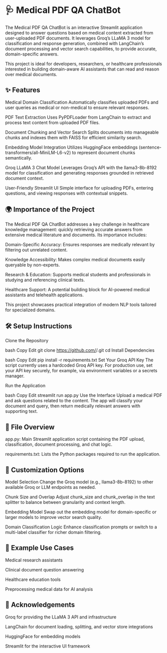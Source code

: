 # 🩺 Medical PDF QA ChatBot
The Medical PDF QA ChatBot is an interactive Streamlit application designed to answer questions based on medical content extracted from user-uploaded PDF documents. It leverages Groq’s LLaMA 3 model for classification and response generation, combined with LangChain’s document processing and vector search capabilities, to provide accurate, domain-specific answers.

This project is ideal for developers, researchers, or healthcare professionals interested in building domain-aware AI assistants that can read and reason over medical documents.

## ✨ Features
Medical Domain Classification
Automatically classifies uploaded PDFs and user queries as medical or non-medical to ensure relevant responses.

PDF Text Extraction
Uses PyPDFLoader from LangChain to extract and process text content from uploaded PDF files.

Document Chunking and Vector Search
Splits documents into manageable chunks and indexes them with FAISS for efficient similarity search.

Embedding Model Integration
Utilizes HuggingFace embeddings (sentence-transformers/all-MiniLM-L6-v2) to represent document chunks semantically.

Groq LLaMA 3 Chat Model
Leverages Groq’s API with the llama3-8b-8192 model for classification and generating responses grounded in retrieved document context.

User-Friendly Streamlit UI
Simple interface for uploading PDFs, entering questions, and viewing responses with contextual snippets.

## 🌍 Importance of the Project
The Medical PDF QA ChatBot addresses a key challenge in healthcare knowledge management: quickly retrieving accurate answers from extensive medical literature and documents. Its importance includes:

Domain-Specific Accuracy: Ensures responses are medically relevant by filtering out unrelated content.

Knowledge Accessibility: Makes complex medical documents easily queryable by non-experts.

Research & Education: Supports medical students and professionals in studying and referencing clinical texts.

Healthcare Support: A potential building block for AI-powered medical assistants and telehealth applications.

This project showcases practical integration of modern NLP tools tailored for specialized domains.

## 🛠️ Setup Instructions
Clone the Repository

bash
Copy
Edit
git clone https://github.com/<your-username>/<your-repo-name>.git
cd <your-repo-name>
Install Dependencies

bash
Copy
Edit
pip install -r requirements.txt
Set Your Groq API Key
The script currently uses a hardcoded Groq API key. For production use, set your API key securely, for example, via environment variables or a secrets manager.

Run the Application

bash
Copy
Edit
streamlit run app.py
Use the Interface
Upload a medical PDF and ask questions related to the content. The app will classify your document and query, then return medically relevant answers with supporting text.

## 📂 File Overview
app.py: Main Streamlit application script containing the PDF upload, classification, document processing, and chat logic.

requirements.txt: Lists the Python packages required to run the application.

## 🔧 Customization Options
Model Selection
Change the Groq model (e.g., llama3-8b-8192) to other available Groq or LLM endpoints as needed.

Chunk Size and Overlap
Adjust chunk_size and chunk_overlap in the text splitter to balance between granularity and context length.

Embedding Model
Swap out the embedding model for domain-specific or larger models to improve vector search quality.

Domain Classification Logic
Enhance classification prompts or switch to a multi-label classifier for richer domain filtering.

## 🧠 Example Use Cases
Medical research assistants

Clinical document question answering

Healthcare education tools

Preprocessing medical data for AI analysis

## 🙌 Acknowledgements
Groq for providing the LLaMA 3 API and infrastructure

LangChain for document loading, splitting, and vector store integrations

HuggingFace for embedding models

Streamlit for the interactive UI framework